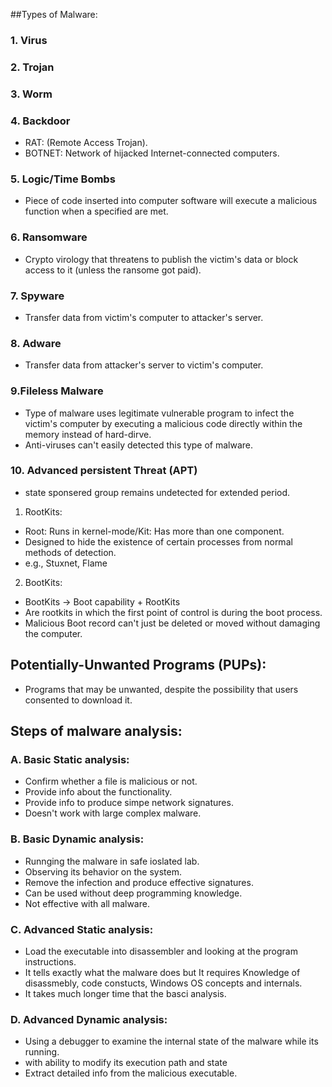 ##Types of Malware:

### 1. Virus
### 2. Trojan
### 3. Worm
### 4. Backdoor
 - RAT: (Remote Access Trojan).
 - BOTNET: Network of hijacked Internet-connected computers.

### 5. Logic/Time Bombs
 - Piece of code inserted into computer software will execute a malicious function when a specified are met.

### 6. Ransomware
 - Crypto virology that threatens to publish the victim's data or block access to it (unless the ransome got paid).

### 7. Spyware
 - Transfer data from victim's computer to attacker's server.

### 8. Adware 
 - Transfer data from attacker's server to victim's computer.

### 9.Fileless Malware
 - Type of malware uses legitimate vulnerable program to infect the victim's computer by executing a malicious code directly within the memory instead of hard-dirve.
 - Anti-viruses can't easily detected this type of malware.

### 10. Advanced persistent Threat (APT)
 - state sponsered group remains undetected for extended period.
 1. RootKits:
  - Root: Runs in kernel-mode/Kit: Has more than one component.
  - Designed to hide the existence of certain processes from normal methods of detection.
  - e.g., Stuxnet, Flame
 2. BootKits:
  - BootKits -> Boot capability + RootKits
  - Are rootkits in which the first point of control is during the boot process.
  - Malicious Boot record can't just be deleted or moved without damaging the computer.

## Potentially-Unwanted Programs (PUPs):
 - Programs that may be unwanted, despite the possibility that users consented to download it.

## Steps of malware analysis:

### A. Basic Static analysis:
 - Confirm whether a file is malicious or not.
 - Provide info about the functionality.
 - Provide info to produce simpe network signatures.
 - Doesn't work with large complex malware.

### B. Basic Dynamic analysis:
 - Runnging the malware in safe ioslated lab.
 - Observing its behavior on the system.
 - Remove the infection and produce effective signatures.
 - Can be used without deep programming knowledge.
 - Not effective with all malware.

### C. Advanced Static analysis:
 - Load the executable into disassembler and looking at the program instructions.
 - It tells exactly what the malware does but It requires Knowledge of disassmebly, code constucts, Windows OS concepts and internals.
 - It takes much longer time that the basci analysis.

### D. Advanced Dynamic analysis:
 - Using a debugger to examine the internal  state of the malware while its running.
 - with ability to modify its execution path and state
 - Extract detailed info from the malicious executable.
 